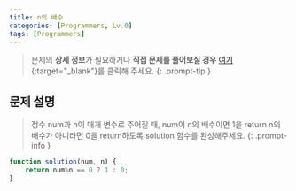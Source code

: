 ```yaml
---
title: n의 배수
categories: [Programmers, Lv.0]
tags: [Programmers]
---
```


> 문제의 **상세 정보**가 필요하거나 **직접 문제를 풀어보실 경우** [여기](https://school.programmers.co.kr/learn/courses/30/lessons/181937){:target="_blank"}를 클릭해 주세요.
{: .prompt-tip }

## 문제 설명

> 정수 num과 n이 매개 변수로 주어질 때, num이 n의 배수이면 1을 return n의 배수가 아니라면 0을 return하도록 solution 함수를 완성해주세요.
{: .prompt-info }

```js
function solution(num, n) {
    return num%n == 0 ? 1 : 0;
}
```
